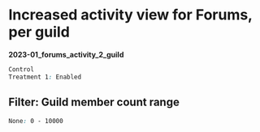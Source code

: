 # Increased activity view for Forums, per guild

**2023-01_forums_activity_2_guild**

```css
Control
Treatment 1: Enabled
```

## Filter: Guild member count range
```css
None: 0 - 10000
```

